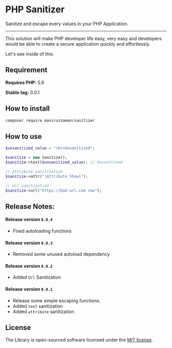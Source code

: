 # PHP Sanitizer

Sanitize and escape every values in your PHP Application.

---


This solution will make PHP developer life easy, very easy and developers would be able to create a secure application quickly and effortlessly.

Let's see inside of this.


## Requirement
**Requires PHP:** 5.6

**Stable tag:** 0.0.1


## How to install

```bash
composer require maniruzzaman/sanitizer
```

## How to use

```php
$unsanitized_value = "<br>Unsanitized";

$sanitize = new Sanitize();
$sanitize->text($unsanitized_value); // Unsanitized

// Attribute sanitization
$sanitize->attr("(Attribute Show)");

// Url sanitization
$sanitize->url("https://bad-url.com new");
```

## Release Notes:

#### Release version `0.0.4`
- Fixed autoloading functions

#### Release version `0.0.3`
- Removed some unused autoload dependency

#### Release version `0.0.2`
- Added `Url` Sanitization


#### Release version `0.0.1`
- Release some simple escaping functions.
- Added `text` sanitization
- Added `attribute` sanitization

## License
The Library is open-sourced software licensed under the <a href="https://opensource.org/licenses/MIT">MIT license</a>.

